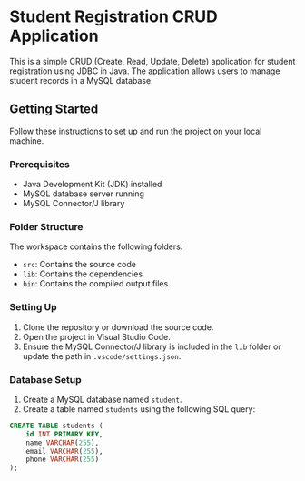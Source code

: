 # Student Registration CRUD Application

This is a simple CRUD (Create, Read, Update, Delete) application for student registration using JDBC in Java. The application allows users to manage student records in a MySQL database.

## Getting Started

Follow these instructions to set up and run the project on your local machine.

### Prerequisites

- Java Development Kit (JDK) installed
- MySQL database server running
- MySQL Connector/J library

### Folder Structure

The workspace contains the following folders:

- `src`: Contains the source code
- `lib`: Contains the dependencies
- `bin`: Contains the compiled output files

### Setting Up

1. Clone the repository or download the source code.
2. Open the project in Visual Studio Code.
3. Ensure the MySQL Connector/J library is included in the `lib` folder or update the path in `.vscode/settings.json`.

### Database Setup

1. Create a MySQL database named `student`.
2. Create a table named `students` using the following SQL query:

```sql
CREATE TABLE students (
    id INT PRIMARY KEY,
    name VARCHAR(255),
    email VARCHAR(255),
    phone VARCHAR(255)
);
